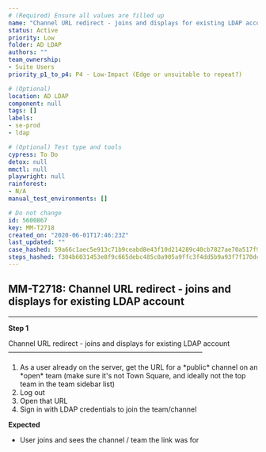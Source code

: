 ```yaml
---
# (Required) Ensure all values are filled up
name: "Channel URL redirect - joins and displays for existing LDAP account"
status: Active
priority: Low
folder: AD LDAP
authors: ""
team_ownership: 
- Suite Users
priority_p1_to_p4: P4 - Low-Impact (Edge or unsuitable to repeat?)

# (Optional)
location: AD LDAP
component: null
tags: []
labels: 
- se-prod
- ldap

# (Optional) Test type and tools
cypress: To Do
detox: null
mmctl: null
playwright: null
rainforest: 
- N/A
manual_test_environments: []

# Do not change
id: 5600867
key: MM-T2718
created_on: "2020-06-01T17:46:23Z"
last_updated: ""
case_hashed: 59a66c1aec5e913c71b9ceabd8e43f10d214289c40cb7827ae70a517f971c7726bf548c506f157a8c1192b749cf7e7d5
steps_hashed: f304b6031453e8f9c665debc485c0a905a9ffc3f4dd5b9a93f7f170dc49bc0633918f4082f496f03edc14f8a84fd6cfa
---
```


<!-- (Auto-generated) Based on frontmatter's "key" and "name" -->

## MM-T2718: Channel URL redirect - joins and displays for existing LDAP account

---

**Step 1**

Channel URL redirect - joins and displays for existing LDAP account\
————————————————————————————

1. As a user already on the server, get the URL for a \*public\* channel on an \*open\* team (make sure it's not Town Square, and ideally not the top team in the team sidebar list)
2. Log out
3. Open that URL
4. Sign in with LDAP credentials to join the team/channel

**Expected**

- User joins and sees the channel / team the link was for
